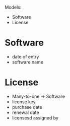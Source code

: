 Models:
- Software
- License

# Software
- date of entry
- software name

# License
- Many-to-one -> Software
- license key
- purchase date
- renewal date
- licensesd assigned by